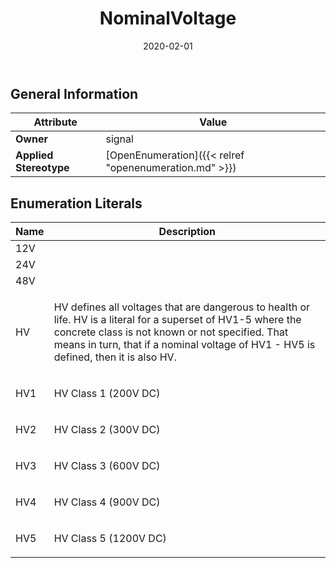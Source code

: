 ﻿---
title: NominalVoltage
toc: false
type: specs
date: "2020-02-01"
draft: false
specification: VEC
version: 1.2.0
documentType: "Recommendation"
elementType: Class
classes:
  - NominalVoltage
menu_name: vec-1.2.0
---

## General Information

| Attribute               | Value |
|-------------------------|-------|
| **Owner**               | signal |
| **Applied Stereotype**  | [OpenEnumeration]({{< relref "openenumeration.md" >}})<br/>  |

## Enumeration Literals
| Name          | **Description** |
|---------------|-----------------|
| 12V |  |
| 24V |  |
| 48V |  |
| HV | <p> HV defines all voltages that are dangerous to health or life. HV is a literal for a superset of HV1-5 where the concrete class is not known or not specified. That means in turn, that if a nominal voltage of HV1 - HV5 is defined, then it is also HV.       </p> |
| HV1 | <p> HV Class 1 (200V&#160;DC)      </p> |
| HV2 | <p> HV Class 2 (300V&#160;DC)      </p> |
| HV3 | <p> HV Class 3 (600V&#160;DC)      </p> |
| HV4 | <p> HV Class 4 (900V&#160;DC)      </p> |
| HV5 | <p> HV Class 5 (1200V&#160;DC)      </p> |
